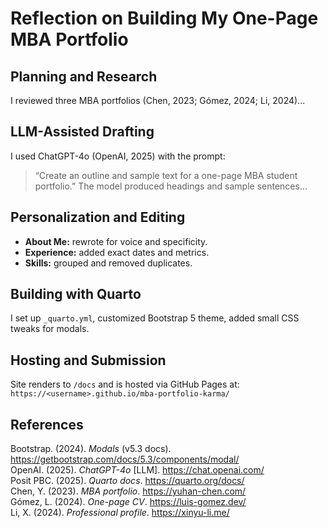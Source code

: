 # Reflection on Building My One-Page MBA Portfolio

## Planning and Research
I reviewed three MBA portfolios (Chen, 2023; Gómez, 2024; Li, 2024)...

## LLM-Assisted Drafting
I used ChatGPT-4o (OpenAI, 2025) with the prompt:
> “Create an outline and sample text for a one-page MBA student portfolio.”
The model produced headings and sample sentences...

## Personalization and Editing
- **About Me:** rewrote for voice and specificity.
- **Experience:** added exact dates and metrics.
- **Skills:** grouped and removed duplicates.

## Building with Quarto
I set up `_quarto.yml`, customized Bootstrap 5 theme, added small CSS tweaks for modals.

## Hosting and Submission
Site renders to `/docs` and is hosted via GitHub Pages at:
`https://<username>.github.io/mba-portfolio-karma/`

## References
Bootstrap. (2024). *Modals* (v5.3 docs). https://getbootstrap.com/docs/5.3/components/modal/  
OpenAI. (2025). *ChatGPT-4o* [LLM]. https://chat.openai.com/  
Posit PBC. (2025). *Quarto docs*. https://quarto.org/docs/  
Chen, Y. (2023). *MBA portfolio*. https://yuhan-chen.com/  
Gómez, L. (2024). *One-page CV*. https://luis-gomez.dev/  
Li, X. (2024). *Professional profile*. https://xinyu-li.me/
